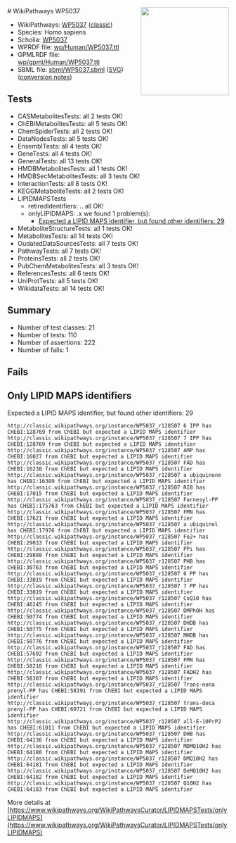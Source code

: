 <img style="float: right; width: 200px" src="https://upload.wikimedia.org/wikipedia/commons/thumb/8/83/Wplogo_with_text_500.png/640px-Wplogo_with_text_500.png" />
# WikiPathways WP5037

* WikiPathways: [WP5037](https://wikipathways.org/pathways/WP5037) ([classic](https://classic.wikipathways.org/instance/WP5037))
* Species: Homo sapiens
* Scholia: [WP5037](https://scholia.toolforge.org/wikipathways/WP5037)
* WPRDF file: [wp/Human/WP5037.ttl](../wp/Human/WP5037.ttl)
* GPMLRDF file: [wp/gpml/Human/WP5037.ttl](../wp/gpml/Human/WP5037.ttl)
* SBML file: [sbml/WP5037.sbml](../sbml/WP5037.sbml) ([SVG](../sbml/WP5037.svg)) ([conversion notes](../sbml/WP5037.txt))

## Tests
* CASMetabolitesTests: all 2 tests OK!
* ChEBIMetabolitesTests: all 5 tests OK!
* ChemSpiderTests: all 2 tests OK!
* DataNodesTests: all 5 tests OK!
* EnsemblTests: all 4 tests OK!
* GeneTests: all 4 tests OK!
* GeneralTests: all 13 tests OK!
* HMDBMetabolitesTests: all 1 tests OK!
* HMDBSecMetabolitesTests: all 3 tests OK!
* InteractionTests: all 8 tests OK!
* KEGGMetaboliteTests: all 2 tests OK!
* LIPIDMAPSTests
    * retiredIdentifiers: .. all OK!
    * onlyLIPIDMAPS: .x we found 1 problem(s):
        * [Expected a LIPID MAPS identifier, but found other identifiers: 29](#d0bfb6a0)
* MetaboliteStructureTests: all 1 tests OK!
* MetabolitesTests: all 14 tests OK!
* OudatedDataSourcesTests: all 7 tests OK!
* PathwayTests: all 7 tests OK!
* ProteinsTests: all 2 tests OK!
* PubChemMetabolitesTests: all 3 tests OK!
* ReferencesTests: all 6 tests OK!
* UniProtTests: all 5 tests OK!
* WikidataTests: all 14 tests OK!


## Summary

* Number of test classes: 21
* Number of tests: 110
* Number of assertions: 222
* Number of fails: 1

## Fails

<a name="d0bfb6a0" />

## Only LIPID MAPS identifiers

Expected a LIPID MAPS identifier, but found other identifiers: 29
```
http://classic.wikipathways.org/instance/WP5037_r128507 6 IPP has CHEBI:128769 from ChEBI but expected a LIPID MAPS identifier
http://classic.wikipathways.org/instance/WP5037_r128507 7 IPP has CHEBI:128769 from ChEBI but expected a LIPID MAPS identifier
http://classic.wikipathways.org/instance/WP5037_r128507 AMP has CHEBI:16027 from ChEBI but expected a LIPID MAPS identifier
http://classic.wikipathways.org/instance/WP5037_r128507 FAD has CHEBI:16238 from ChEBI but expected a LIPID MAPS identifier
http://classic.wikipathways.org/instance/WP5037_r128507 a ubiquinone has CHEBI:16389 from ChEBI but expected a LIPID MAPS identifier
http://classic.wikipathways.org/instance/WP5037_r128507 RIB has CHEBI:17015 from ChEBI but expected a LIPID MAPS identifier
http://classic.wikipathways.org/instance/WP5037_r128507 Farnesyl-PP has CHEBI:175763 from ChEBI but expected a LIPID MAPS identifier
http://classic.wikipathways.org/instance/WP5037_r128507 FMN has CHEBI:17621 from ChEBI but expected a LIPID MAPS identifier
http://classic.wikipathways.org/instance/WP5037_r128507 a ubiquinol has CHEBI:17976 from ChEBI but expected a LIPID MAPS identifier
http://classic.wikipathways.org/instance/WP5037_r128507 Fe2+ has CHEBI:29033 from ChEBI but expected a LIPID MAPS identifier
http://classic.wikipathways.org/instance/WP5037_r128507 PPi has CHEBI:29888 from ChEBI but expected a LIPID MAPS identifier
http://classic.wikipathways.org/instance/WP5037_r128507 PHB has CHEBI:30763 from ChEBI but expected a LIPID MAPS identifier
http://classic.wikipathways.org/instance/WP5037_r128507 6 PP has CHEBI:33019 from ChEBI but expected a LIPID MAPS identifier
http://classic.wikipathways.org/instance/WP5037_r128507 7 PP has CHEBI:33019 from ChEBI but expected a LIPID MAPS identifier
http://classic.wikipathways.org/instance/WP5037_r128507 CoQ10 has CHEBI:46245 from ChEBI but expected a LIPID MAPS identifier
http://classic.wikipathways.org/instance/WP5037_r128507 DMPhOH has CHEBI:50774 from ChEBI but expected a LIPID MAPS identifier
http://classic.wikipathways.org/instance/WP5037_r128507 DHDB has CHEBI:50775 from ChEBI but expected a LIPID MAPS identifier
http://classic.wikipathways.org/instance/WP5037_r128507 MHDB has CHEBI:50776 from ChEBI but expected a LIPID MAPS identifier
http://classic.wikipathways.org/instance/WP5037_r128507 FAD has CHEBI:57692 from ChEBI but expected a LIPID MAPS identifier
http://classic.wikipathways.org/instance/WP5037_r128507 FMN has CHEBI:58210 from ChEBI but expected a LIPID MAPS identifier
http://classic.wikipathways.org/instance/WP5037_r128507 FADH2 has CHEBI:58307 from ChEBI but expected a LIPID MAPS identifier
http://classic.wikipathways.org/instance/WP5037_r128507 Trans-nona prenyl-PP has CHEBI:58391 from ChEBI but expected a LIPID MAPS identifier
http://classic.wikipathways.org/instance/WP5037_r128507 trans-deca prenyl-PP has CHEBI:60721 from ChEBI but expected a LIPID MAPS identifier
http://classic.wikipathways.org/instance/WP5037_r128507 all-E-10PrP2 has CHEBI:61011 from ChEBI but expected a LIPID MAPS identifier
http://classic.wikipathways.org/instance/WP5037_r128507 DHB has CHEBI:64136 from ChEBI but expected a LIPID MAPS identifier
http://classic.wikipathways.org/instance/WP5037_r128507 MDMQ10H2 has CHEBI:64180 from ChEBI but expected a LIPID MAPS identifier
http://classic.wikipathways.org/instance/WP5037_r128507 DMQ10H2 has CHEBI:64181 from ChEBI but expected a LIPID MAPS identifier
http://classic.wikipathways.org/instance/WP5037_r128507 DeMQ10H2 has CHEBI:64182 from ChEBI but expected a LIPID MAPS identifier
http://classic.wikipathways.org/instance/WP5037_r128507 Q10H2 has CHEBI:64183 from ChEBI but expected a LIPID MAPS identifier
```

More details at [https://www.wikipathways.org/WikiPathwaysCurator/LIPIDMAPSTests/onlyLIPIDMAPS](https://www.wikipathways.org/WikiPathwaysCurator/LIPIDMAPSTests/onlyLIPIDMAPS)

